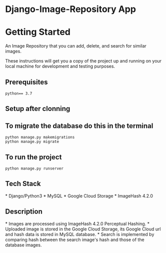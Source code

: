 # Django-Image-Repository App

<h1>Getting Started</h1>
An Image Repository that you can add, delete, and search for similar images.

<p>These instructions will get you a copy of the project up and running on your local machine for development and testing purposes.</p>

<h2>Prerequisites</h2>
<code>python== 3.7 </code>

<h2>Setup after clonning </h2>

<h2>To migrate the database do this in the terminal</h2>
<code>python manage.py makemigrations</code><br>
<code>python manage.py migrate</code>

<h2>To run the project</h2>
<code>python manage.py runserver</code>

<h2> Tech Stack </h2>
* Django/Python3
* MySQL
* Google Cloud Storage
* ImageHash 4.2.0

<h2> Description </h2>
* Images are processed using ImageHash 4.2.0 Perceptual Hashing.
* Uploaded image is stored in the Google Cloud Storage, its Google Cloud url and hash data is stored in MySQL database.
* Search is implemented by comparing hash between the search image's hash and those of the database images.
